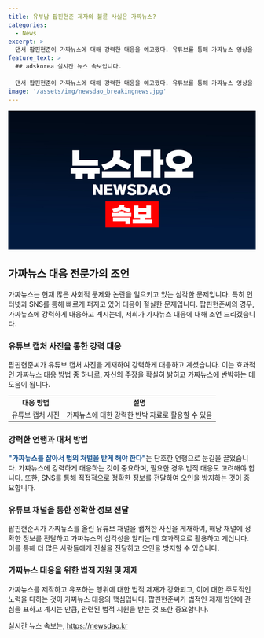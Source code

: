 ```yaml
---
title: 유부남 팝핀현준 제자와 불륜 사실은 가짜뉴스?
categories:
  - News
excerpt: >
  댄서 팝핀현준이 가짜뉴스에 대해 강력한 대응을 예고했다. 유튜브를 통해 가짜뉴스 영상을 공개하고, 해당 유튜브 채널을 캡처한 사진을 SNS에 게재했다. 팝핀현준은 불륜 및 이혼 등 허위 사실을 담은 가짜뉴스를 분노하며 거부감을 표현했고, 유튜브로 정보를 얻는 젊은이들을 걱정하는 속에서 가짜뉴스 제작자들에 대한 법적 처벌을 촉구했다. 또한, 가짜뉴스를 통해 선동하고 조회수를 올리려는 행위를 비난하며 이러한 문제들을 법적으로 해결해야 한다고 주장했다.
feature_text: >
  ## adskorea 실시간 뉴스 속보입니다.

  댄서 팝핀현준이 가짜뉴스에 대해 강력한 대응을 예고했다. 유튜브를 통해 가짜뉴스 영상을 공개하고, 해당 유튜브 채널을 캡처한 사진을 SNS에 게재했다. 팝핀현준은 불륜 및 이혼 등 허위 사실을 담은 가짜뉴스를 분노하며 거부감을 표현했고, 유튜브로 정보를 얻는 젊은이들을 걱정하는 속에서 가짜뉴스 제작자들에 대한 법적 처벌을 촉구했다. 또한, 가짜뉴스를 통해 선동하고 조회수를 올리려는 행위를 비난하며 이러한 문제들을 법적으로 해결해야 한다고 주장했다.
image: '/assets/img/newsdao_breakingnews.jpg'
---
```


<p><img src="/assets/img/newsdao_breakingnews.jpg" alt="adskorea 속보" /></p>

<h2 data-ke-size="size26">가짜뉴스 대응 전문가의 조언</h2>

<p data-ke-size="size16">가짜뉴스는 현재 많은 사회적 문제와 논란을 일으키고 있는 심각한 문제입니다. 특히 인터넷과 SNS를 통해 빠르게 퍼지고 있어 대응이 절실한 문제입니다. 팝핀현준씨의 경우, 가짜뉴스에 강력하게 대응하고 계시는데, 저희가 가짜뉴스 대응에 대해 조언 드리겠습니다.</p>

<h3>유튜브 캡처 사진을 통한 강력 대응</h3>

<p data-ke-size="size16">팝핀현준씨가 유튜브 캡처 사진을 게재하여 강력하게 대응하고 계셨습니다. 이는 효과적인 가짜뉴스 대응 방법 중 하나로, 자신의 주장을 확실히 밝히고 가짜뉴스에 반박하는 데 도움이 됩니다.</p>

<table>
    <tr>
        <td style="text-align: center; height: 17px;"><b>대응 방법</b></td>
        <td style="text-align: center; height: 17px;"><b>설명</b></td>
    </tr>
    <tr>
        <td style="text-align: center; height: 17px;">유튜브 캡처 사진</td>
        <td style="text-align: center; height: 17px;">가짜뉴스에 대한 강력한 반박 자료로 활용할 수 있음</td>
    </tr>
</table>

<h3>강력한 언행과 대처 방법</h3>

<p data-ke-size="size16"><b><span style="color: #1a5490;">"가짜뉴스를 잡아서 법의 처벌을 받게 해야 한다"</span></b>는 단호한 언행으로 눈길을 끌었습니다. 가짜뉴스에 강력하게 대응하는 것이 중요하며, 필요한 경우 법적 대응도 고려해야 합니다. 또한, SNS를 통해 직접적으로 정확한 정보를 전달하여 오인을 방지하는 것이 중요합니다.</p>

<h3>유튜브 채널을 통한 정확한 정보 전달</h3>

<p data-ke-size="size16">팝핀현준씨가 가짜뉴스를 올린 유튜브 채널을 캡처한 사진을 게재하여, 해당 채널에 정확한 정보를 전달하고 가짜뉴스의 심각성을 알리는 데 효과적으로 활용하고 계십니다. 이를 통해 더 많은 사람들에게 진실을 전달하고 오인을 방지할 수 있습니다.</p>

<h3>가짜뉴스 대응을 위한 법적 지원 및 제재</h3>

<p data-ke-size="size16">가짜뉴스를 제작하고 유포하는 행위에 대한 법적 제재가 강화되고, 이에 대한 주도적인 노력을 다하는 것이 가짜뉴스 대응의 핵심입니다. 팝핀현준씨가 법적인 제재 방안에 관심을 표하고 계시는 만큼, 관련된 법적 지원을 받는 것 또한 중요합니다.</p>
실시간 뉴스 속보는, <a href="https://newsdao.kr" rel="dofollow">https://newsdao.kr</a>


